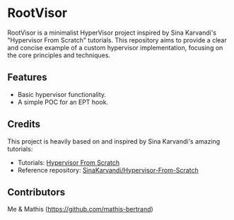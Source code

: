 # RootVisor

RootVisor is a minimalist HyperVisor project inspired by Sina Karvandi's "Hypervisor From Scratch" tutorials. This repository aims to provide a clear and concise example of a custom hypervisor implementation, focusing on the core principles and techniques.

## Features

- Basic hypervisor functionality.
- A simple POC for an EPT hook.

## Credits

This project is heavily based on and inspired by Sina Karvandi's amazing tutorials:

- Tutorials: [Hypervisor From Scratch](https://rayanfam.com/tutorials/)
- Reference repository: [SinaKarvandi/Hypervisor-From-Scratch](https://github.com/SinaKarvandi/Hypervisor-From-Scratch)

## Contributors
Me & Mathis (https://github.com/mathis-bertrand)
